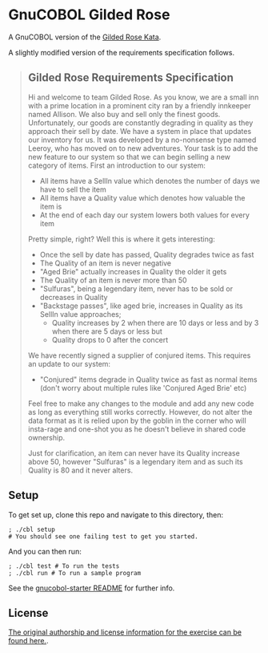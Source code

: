# GnuCOBOL Gilded Rose

A GnuCOBOL version of the [Gilded Rose Kata](https://github.com/emilybache/GildedRose-Refactoring-Kata).

A slightly modified version of the requirements specification follows.

> ## Gilded Rose Requirements Specification
> 
> Hi and welcome to team Gilded Rose. As you know, we are a small inn with a prime location in a prominent city ran by a friendly innkeeper named Allison. We also buy and sell only the finest goods. Unfortunately, our goods are constantly degrading in quality as they approach their sell by date. We have a system in place that updates our inventory for us. It was developed by a no-nonsense type named Leeroy, who has moved on to new adventures. Your task is to add the new feature to our system so that we can begin selling a new category of items. First an introduction to our system:
> 
> - All items have a SellIn value which denotes the number of days we have to sell the item
> - All items have a Quality value which denotes how valuable the item is
> - At the end of each day our system lowers both values for every item
> 
> Pretty simple, right? Well this is where it gets interesting:
> 
> - Once the sell by date has passed, Quality degrades twice as fast
> - The Quality of an item is never negative
> - "Aged Brie" actually increases in Quality the older it gets
> - The Quality of an item is never more than 50
> - "Sulfuras", being a legendary item, never has to be sold or decreases in Quality
> - "Backstage passes", like aged brie, increases in Quality as its SellIn value approaches;
>   - Quality increases by 2 when there are 10 days or less and by 3 when there are 5 days or less but
>   - Quality drops to 0 after the concert
> 
> We have recently signed a supplier of conjured items. This requires an update to our system:
> 
> - "Conjured" items degrade in Quality twice as fast as normal items (don't worry about multiple rules like 'Conjured Aged Brie' etc)
> 
> Feel free to make any changes to the module and add any new code as long as everything still works correctly. However, do not alter the data format as it is relied upon by the goblin in the corner who will insta-rage and one-shot you as he doesn't believe in shared code ownership.
> 
> Just for clarification, an item can never have its Quality increase above 50, however "Sulfuras" is a legendary item and as such its Quality is 80 and it never alters.

## Setup

To get set up, clone this repo and navigate to this directory, then:

```shell
; ./cbl setup
# You should see one failing test to get you started.
```

And you can then run:

```shell
; ./cbl test # To run the tests
; ./cbl run # To run a sample program
```

See the [gnucobol-starter README](https://github.com/makersacademy/gnucobol-starter/tree/v0.1) for further info.

## License

[The original authorship and license information for the exercise can be found here.](https://github.com/emilybache/GildedRose-Refactoring-Kata).
